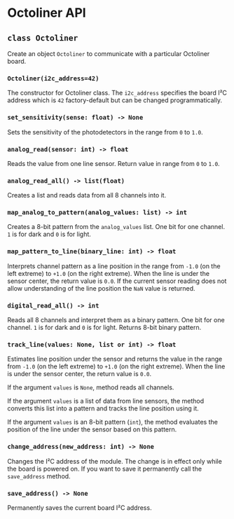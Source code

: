 # Octoliner API

## `class Octoliner`

Create an object `Octoliner` to communicate with a particular Octoliner board.

### `Octoliner(i2c_address=42)`

The constructor for Octoliner class. The `i2c_address` specifies the board
I²C address which is `42` factory-default but can be changed programmatically.

### `set_sensitivity(sense: float) -> None`

Sets the sensitivity of the photodetectors in the range from `0` to `1.0`.

### `analog_read(sensor: int) -> float`

Reads the value from one line sensor. Return value in range from `0` to `1.0`.

### `analog_read_all() -> list(float)`

Creates a list and reads data from all 8 channels into it.

### `map_analog_to_pattern(analog_values: list) -> int`

Creates a 8-bit pattern from the `analog_values` list. One bit for one channel.
`1` is for dark and `0` is for light.

### `map_pattern_to_line(binary_line: int) -> float`

Interprets channel pattern as a line position in the range from `-1.0` (on the
left extreme) to `+1.0` (on the right extreme).
When the line is under the sensor center, the return value is `0.0`.
If the current sensor reading does not allow understanding of the line position
the `NaN` value is returned.

### `digital_read_all() -> int`

Reads all 8 channels and interpret them as a binary pattern. One bit for one
channel. `1` is for dark and `0` is for light. Returns 8-bit binary pattern.

### `track_line(values: None, list or int) -> float`

Estimates line position under the sensor and returns the value in the range
from `-1.0` (on the left extreme) to `+1.0` (on the right extreme). When the
line is under the sensor center, the return value is `0.0`.

If the argument `values` is `None`, method reads all channels.

If the argument `values` is a list of data from line sensors, the method
converts this list into a pattern and tracks the line position using it.

If the argument `values` is an 8-bit pattern (`int`), the method evaluates the
position of the line under the sensor based on this pattern.

### `change_address(new_address: int) -> None`

Changes the I²C address of the module. The change is in effect only while the
board is powered on. If you want to save it permanently call the `save_address`
method.

### `save_address() -> None`

Permanently saves the current board I²C address.

